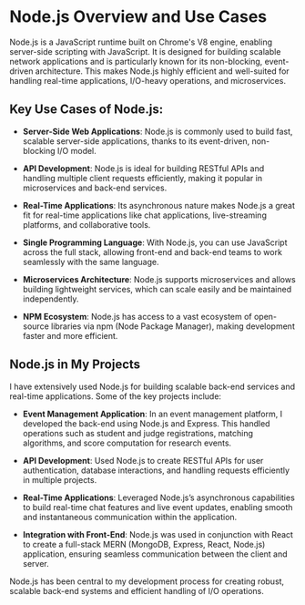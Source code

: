 # Node.js Overview and Use Cases

Node.js is a JavaScript runtime built on Chrome's V8 engine, enabling server-side scripting with JavaScript. It is designed for building scalable network applications and is particularly known for its non-blocking, event-driven architecture. This makes Node.js highly efficient and well-suited for handling real-time applications, I/O-heavy operations, and microservices.

## Key Use Cases of Node.js:

- **Server-Side Web Applications**: Node.js is commonly used to build fast, scalable server-side applications, thanks to its event-driven, non-blocking I/O model.

- **API Development**: Node.js is ideal for building RESTful APIs and handling multiple client requests efficiently, making it popular in microservices and back-end services.

- **Real-Time Applications**: Its asynchronous nature makes Node.js a great fit for real-time applications like chat applications, live-streaming platforms, and collaborative tools.

- **Single Programming Language**: With Node.js, you can use JavaScript across the full stack, allowing front-end and back-end teams to work seamlessly with the same language.

- **Microservices Architecture**: Node.js supports microservices and allows building lightweight services, which can scale easily and be maintained independently.

- **NPM Ecosystem**: Node.js has access to a vast ecosystem of open-source libraries via npm (Node Package Manager), making development faster and more efficient.

## Node.js in My Projects

I have extensively used Node.js for building scalable back-end services and real-time applications. Some of the key projects include:

- **Event Management Application**: In an event management platform, I developed the back-end using Node.js and Express. This handled operations such as student and judge registrations, matching algorithms, and score computation for research events.

- **API Development**: Used Node.js to create RESTful APIs for user authentication, database interactions, and handling requests efficiently in multiple projects.

- **Real-Time Applications**: Leveraged Node.js’s asynchronous capabilities to build real-time chat features and live event updates, enabling smooth and instantaneous communication within the application.

- **Integration with Front-End**: Node.js was used in conjunction with React to create a full-stack MERN (MongoDB, Express, React, Node.js) application, ensuring seamless communication between the client and server.

Node.js has been central to my development process for creating robust, scalable back-end systems and efficient handling of I/O operations.
